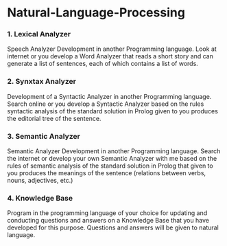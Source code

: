 # Natural-Language-Processing

### 1. Lexical Analyzer
Speech Analyzer Development in another Programming language. Look at internet or you develop a Word Analyzer that reads a short story and can generate a list of sentences, each of which contains a list of words. 

### 2. Synxtax Analyzer
Development of a Syntactic Analyzer in another Programming language. Search online or you develop a Syntactic Analyzer based on the rules syntactic analysis of the standard solution in Prolog given to you produces the editorial tree of the sentence.

### 3. Semantic Analyzer
Semantic Analyzer Development in another Programming language. Search the internet or develop your own Semantic Analyzer with me based on the rules of semantic analysis of the standard solution in Prolog that given to you produces the meanings of the sentence (relations between verbs, nouns, adjectives, etc.) 

### 4. Knowledge Base
Program in the programming language of your choice for updating and conducting questions and answers on a Knowledge Base that you have developed for this purpose. Questions and answers will be given to natural language. 

